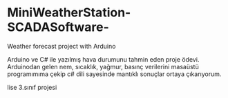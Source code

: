 # MiniWeatherStation-SCADASoftware-
Weather forecast project with Arduino

Arduino ve C# ile yazılmış hava durumunu tahmin eden proje ödevi. Arduinodan gelen
nem, sıcaklık, yağmur, basınç verilerini masaüstü programımıma çekip c# dili sayesinde mantıklı sonuçlar ortaya çıkarıyorum.

lise 3.sınıf projesi
